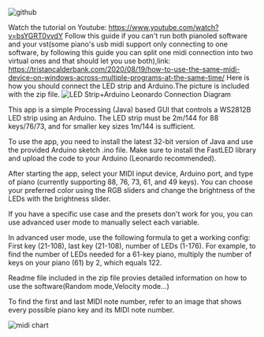 ![github](https://user-images.githubusercontent.com/62844718/219884748-a75d5ed3-9e97-40cb-a85f-8a5ebbb8724b.png)

Watch the tutorial on Youtube: https://www.youtube.com/watch?v=bsYGRT0vvdY
Follow this guide if you can't run both pianoled software and your vst(some piano's usb midi support only connecting to one software,
by following this guide you can split one midi connection into two virtual ones and that should let you use both),link:
https://tristancalderbank.com/2020/08/19/how-to-use-the-same-midi-device-on-windows-across-multiple-programs-at-the-same-time/
Here is how you should connect the LED strip and Arduino.The picture is included with the zip file.
![LED Strip+Arduino Leonardo Connection Diagram](https://user-images.githubusercontent.com/62844718/221054671-316bdee3-8a36-4753-bfb5-a574059c51ca.png)

This app is a simple Processing (Java) based GUI that controls a WS2812B LED strip using an Arduino. 
The LED strip must be 2m/144 for 88 keys/76/73, and for smaller key sizes 1m/144 is sufficient. 

To use the app, you need to install the latest 32-bit version of Java and use the provided Arduino sketch .ino file.
Make sure to install the FastLED library and upload the code to your Arduino (Leonardo recommended).

After starting the app, select your MIDI input device, Arduino port, and type of piano (currently supporting 88, 76, 73, 61, and 49 keys).
You can choose your preferred color using the RGB sliders and change the brightness of the LEDs with the brightness slider. 

If you have a specific use case and the presets don't work for you, you can use advanced user mode to manually select each variable.

In advanced user mode, use the following formula to get a working config: First key (21-108), last key (21-108), number of LEDs (1-176).
For example, to find the number of LEDs needed for a 61-key piano, multiply the number of keys on your piano (61) by 2, which equals 122.

Readme file included in the zip file provies detailed information on how to use the software(Random mode,Velocity mode...)

To find the first and last MIDI note number, refer to an image that shows every possible piano key and its MIDI note number.

![midi chart](https://user-images.githubusercontent.com/62844718/206138883-35bb5a70-2aed-457f-ab51-72d7f7806af9.png)



